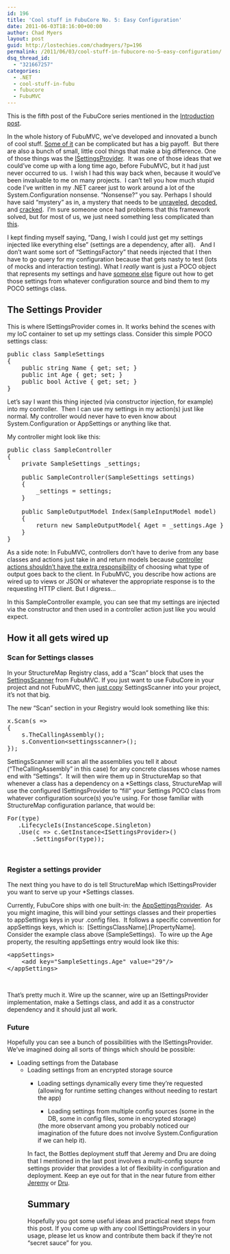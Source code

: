 ```yaml
---
id: 196
title: 'Cool stuff in FubuCore No. 5: Easy Configuration'
date: 2011-06-03T18:16:00+00:00
author: Chad Myers
layout: post
guid: http://lostechies.com/chadmyers/?p=196
permalink: /2011/06/03/cool-stuff-in-fubucore-no-5-easy-configuration/
dsq_thread_id:
  - "321667257"
categories:
  - .NET
  - cool-stuff-in-fubu
  - fubucore
  - FubuMVC
---
```

This is the fifth post of the FubuCore series mentioned in the [Introduction post](http://lostechies.com/chadmyers/2011/05/30/cool-stuff-in-fubucore-and-fubumvc-series/).

In the whole history of FubuMVC, we’ve developed and innovated a bunch of cool stuff. [Some of it](http://guides.fubumvc.com/advanced_behaviors.html) can be complicated but has a big payoff.&nbsp; But there are also a bunch of small, little cool things that make a big difference. One of those things was the [ISettingsProvider](https://github.com/DarthFubuMVC/fubucore/blob/master/src/FubuCore/Configuration/ISettingsProvider.cs).&nbsp; It was one of those ideas that we could’ve come up with a long time ago, before FubuMVC, but it had just never occurred to us.&nbsp; I wish I had this way back when, because it would’ve been invaluable to me on many projects.&nbsp; I can’t tell you how much stupid code I’ve written in my .NET career just to work around a lot of the System.Configuration nonsense. “Nonsense?” you say. Perhaps I should have said “mystery” as in, a mystery that needs to be [unraveled](http://www.codeproject.com/KB/dotnet/mysteriesofconfiguration.aspx), [decoded](http://www.codeproject.com/KB/dotnet/mysteriesofconfiguration2.aspx), and [cracked](http://www.codeproject.com/KB/dotnet/mysteriesofconfiguration3.aspx).&nbsp; I’m sure someone once had problems that this framework solved, but for most of us, we just need something less complicated than [this](http://msdn.microsoft.com/en-us/library/ff648130.aspx).

I kept finding myself saying, “Dang, I wish I could just get my settings injected like everything else” (settings are a dependency, after all).&nbsp;&nbsp; And I don’t want some sort of “SettingsFactory” that needs injected that I then have to go query for my configuration because that gets nasty to test (lots of mocks and interaction testing). What I _really_ want is just a POCO object that represents my settings and have [someone else](http://structuremap.net/structuremap/) figure out how to get those settings from whatever configuration source and bind them to my POCO settings class.&nbsp; 

## The Settings Provider

This is where ISettingsProvider comes in. It works behind the scenes with my IoC container to set up my settings class. Consider this simple POCO settings class:

<pre class="brush:csharp">public class SampleSettings
{
    public string Name { get; set; }
    public int Age { get; set; }
    public bool Active { get; set; }
}</pre>

Let’s say I want this thing injected (via constructor injection, for example) into my controller.&nbsp; Then I can use my settings in my action(s) just like normal. My controller would never have to even know about System.Configuration or AppSettings or anything like that.

My controller might look like this:

<pre class="brush:csharp">public class SampleController
{
    private SampleSettings _settings;
    
    public SampleController(SampleSettings settings)
    {
        _settings = settings;
    }
    
    public SampleOutputModel Index(SampleInputModel model)
    {
        return new SampleOutputModel{ Aget = _settings.Age };
    }
}</pre>

As a side note: In FubuMVC, controllers don’t have to derive from any base classes and actions just take in and return models because [controller actions shouldn’t have the extra responsibility](http://codebetter.com/jeremymiller/2008/10/23/our-opinions-on-the-asp-net-mvc-introducing-the-thunderdome-principle/) of choosing what type of output goes back to the client. In FubuMVC, you describe how actions are wired up to views or JSON or whatever the appropriate response is to the requesting HTTP client. But I digress…

In this SampleController example, you can see that my settings are injected via the constructor and then used in a controller action just like you would expect.

## How it all gets wired up

### Scan for Settings classes

In your StructureMap Registry class, add a “Scan” block that uses the [SettingsScanner](https://github.com/DarthFubuMVC/fubumvc/blob/master/src/FubuMVC.StructureMap/SettingsScanner.cs) from FubuMVC. If you just want to use FubuCore in your project and not FubuMVC, then [just copy](https://github.com/DarthFubuMVC/fubumvc/blob/master/license.txt) SettingsScanner into your project, it’s not that big.

The new “Scan” section in your Registry would look something like this:

<pre class="brush:csharp">x.Scan(s =&gt;
{
    s.TheCallingAssembly();
    s.Convention&lt;settingsscanner&gt;();
});
</pre>

SettingsScanner will scan all the assemblies you tell it about (“TheCallingAssembly” in this case) for any concrete classes whose names end with “Settings”.&nbsp; It will then wire them up in StructureMap so that whenever a class has a dependency on a *Settings class, StructureMap will use the configured ISettingsProvider to “fill” your Settings POCO class from whatever configuration source(s) you’re using. For those familiar with StructureMap configuration parlance, that would be:

<pre class="brush:csharp">For(type)
   .LifecycleIs(InstanceScope.Singleton)
   .Use(c =&gt; c.GetInstance&lt;ISettingsProvider&gt;()
       .SettingsFor(type));
</pre>

&nbsp;

### Register a settings provider

The next thing you have to do is tell StructureMap which ISettingsProvider you want to serve up your *Settings classes.

Currently, FubuCore ships with one built-in: the [AppSettingsProvider](https://github.com/DarthFubuMVC/fubucore/blob/master/src/FubuCore/Configuration/AppSettingsProvider.cs).&nbsp; As you might imagine, this will bind your settings classes and their properties to appSettings keys in your .config files.&nbsp; It follows a specific convention for appSettings keys, which is:&nbsp; [SettingsClassName].[PropertyName].&nbsp;&nbsp; Consider the example class above (SampleSettings).&nbsp; To wire up the Age property, the resulting appSettings entry would look like this:

<pre class="brush:xml">&lt;appSettings&gt;
    &lt;add key="SampleSettings.Age" value="29"/&gt;
&lt;/appSettings&gt;
</pre>

&nbsp;

That’s pretty much it. Wire up the scanner, wire up an ISettingsProvider implementation, make a Settings class, and add it as a constructor dependency and it should just all work.

### Future

Hopefully you can see a bunch of possibilities with the ISettingsProvider. We’ve imagined doing all sorts of things which should be possible:

  * Loading settings from the Database 
      * Loading settings from an encrypted storage source 
          * Loading settings dynamically every time they’re requested (allowing for runtime setting changes without needing to restart the app) 
              * Loading settings from multiple config sources (some in the DB, some in config files, some in encrypted storage)</ul> 
            (the more observant among you probably noticed our imagination of the future does not involve System.Configuration if we can help it).
            
            In fact, the Bottles deployment stuff that Jeremy and Dru are doing that I mentioned in the last post involves a multi-config source settings provider that provides a lot of flexibility in configuration and deployment. Keep an eye out for that in the near future from either [Jeremy](http://codebetter.com/jeremymiller) or [Dru](http://codebetter.com/drusellers/).
            
            ## Summary
            
            Hopefully you got some useful ideas and practical next steps from this post. If you come up with any cool ISettingsProviders in your usage, please let us know and contribute them back if they’re not “secret sauce” for you.